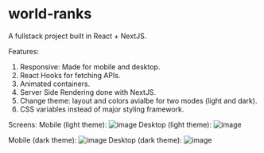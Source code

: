 # world-ranks
A fullstack project built in React + NextJS.

Features:
1. Responsive: Made for mobile and desktop.
2. React Hooks for fetching APIs.
3. Animated containers.
4. Server Side Rendering done with NextJS.
5. Change theme: layout and colors avialbe for two modes (light and dark).
6. CSS variables instead of major styling framework.

Screens:
Mobile (light theme):
![image](https://user-images.githubusercontent.com/12135464/119342188-98cdce80-bc8c-11eb-8767-e67cd63ef3bb.png)
Desktop (light theme):
![image](https://user-images.githubusercontent.com/12135464/119342221-a71bea80-bc8c-11eb-877e-c0d854ea53cb.png)

Mobile (dark theme):
![image](https://user-images.githubusercontent.com/12135464/119342274-bf8c0500-bc8c-11eb-9948-735125e7160a.png)
Desktop (dark theme):
![image](https://user-images.githubusercontent.com/12135464/119342298-c7e44000-bc8c-11eb-961a-1c67d6b7dca9.png)
